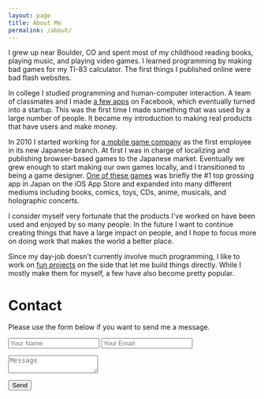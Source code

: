 ```yaml
---
layout: page
title: About Me
permalink: /about/
---
```


I grew up near Boulder, CO and spent most of my childhood reading books, playing music, and playing video games. I learned programming by making bad games for my TI-83 calculator. The first things I published online were bad flash websites.

In college I studied programming and human-computer interaction. A team of classmates and I made [a few apps](http://www.sfgate.com/news/article/These-Stanford-Students-Made-Millions-Taking-A-2361888.php) on Facebook, which eventually turned into a startup. This was the first time I made something that was used by a large number of people. It became my introduction to making real products that have users and make money.

In 2010 I started working for [a mobile game company](http://en.happyelements.com/) as the first employee in its new Japanese branch. At first I was in charge of localizing and publishing browser-based games to the Japanese market. Eventually we grew enough to start making our own games locally, and I transitioned to being a game designer. [One of these games](https://stars.happyelements.co.jp) was briefly the #1 top grossing app in Japan on the iOS App Store and expanded into many different mediums including books, comics, toys, CDs, anime, musicals, and holographic concerts.

I consider myself very fortunate that the products I've worked on have been used and enjoyed by so many people. In the future I want to continue creating things that have a large impact on people, and I hope to focus more on doing work that makes the world a better place.

Since my day-job doesn't currently involve much programming, I like to work on [fun projects](/projects) on the side that let me build things directly. While I mostly make them for myself, a few have also become pretty popular.

# Contact

Please use the form below if you want to send me a message.

<form name="contact" method="POST" netlify>
  <p>
    <input type="text" name="name" placeholder="Your Name" />
    <input type="email" name="email" placeholder="Your Email" />
  </p>
  <p>
    <textarea name="message" placeholder="Message" ></textarea>
  </p>
  <p>
    <button type="submit">Send</button>
  </p>
</form>